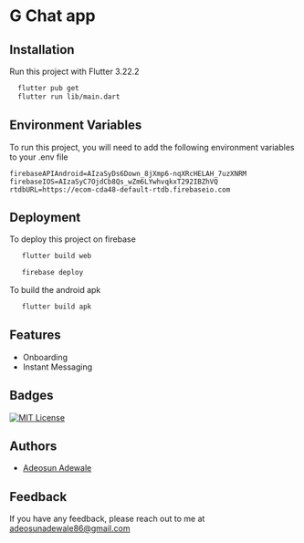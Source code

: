 
# G Chat app




## Installation

Run this project with Flutter 3.22.2 

```bash
  flutter pub get
  flutter run lib/main.dart
```
    
## Environment Variables

To run this project, you will need to add the following environment variables to your .env file

`firebaseAPIAndroid=AIzaSyDs6Down_8jXmp6-nqXRcHELAH_7uzXNRM` 
`firebaseIOS=AIzaSyC7OjdCb8Qs_wZm6LYwhvqkxT292IBZhVQ`
`rtdbURL=https://ecom-cda48-default-rtdb.firebaseio.com`



## Deployment

To deploy this project on firebase

```bash
   flutter build web
```
```bash
   firebase deploy
```

To build the android apk

```bash
   flutter build apk
```


## Features

- Onboarding
- Instant Messaging



## Badges



[![MIT License](https://img.shields.io/badge/License-MIT-green.svg)](https://choosealicense.com/licenses/mit/)



## Authors

- [Adeosun Adewale](https://www.linkedin.com/in/adewale-adeosun-1610b4183/)





## Feedback

If you have any feedback, please reach out to me at adeosunadewale86@gmail.com

